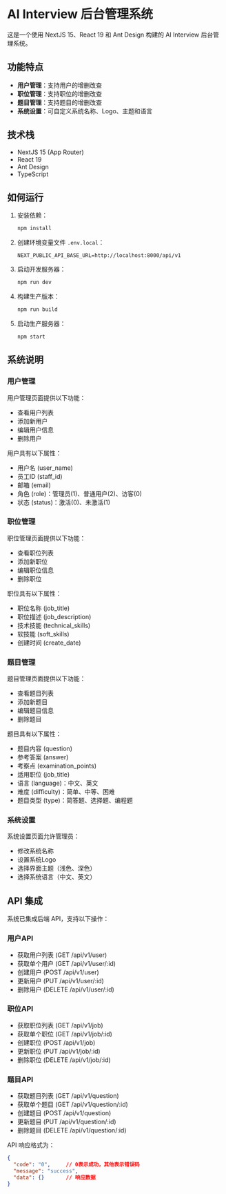 # AI Interview 后台管理系统

这是一个使用 NextJS 15、React 19 和 Ant Design 构建的 AI Interview 后台管理系统。

## 功能特点

- **用户管理**：支持用户的增删改查
- **职位管理**：支持职位的增删改查
- **题目管理**：支持题目的增删改查
- **系统设置**：可自定义系统名称、Logo、主题和语言

## 技术栈

- NextJS 15 (App Router)
- React 19
- Ant Design
- TypeScript

## 如何运行

1. 安装依赖：
   ```bash
   npm install
   ```

2. 创建环境变量文件 `.env.local`：
   ```
   NEXT_PUBLIC_API_BASE_URL=http://localhost:8000/api/v1
   ```

3. 启动开发服务器：
   ```bash
   npm run dev
   ```

4. 构建生产版本：
   ```bash
   npm run build
   ```

5. 启动生产服务器：
   ```bash
   npm start
   ```

## 系统说明

### 用户管理

用户管理页面提供以下功能：
- 查看用户列表
- 添加新用户
- 编辑用户信息
- 删除用户

用户具有以下属性：
- 用户名 (user_name)
- 员工ID (staff_id)
- 邮箱 (email)
- 角色 (role)：管理员(1)、普通用户(2)、访客(0)
- 状态 (status)：激活(0)、未激活(1)

### 职位管理

职位管理页面提供以下功能：
- 查看职位列表
- 添加新职位
- 编辑职位信息
- 删除职位

职位具有以下属性：
- 职位名称 (job_title)
- 职位描述 (job_description)
- 技术技能 (technical_skills)
- 软技能 (soft_skills)
- 创建时间 (create_date)

### 题目管理

题目管理页面提供以下功能：
- 查看题目列表
- 添加新题目
- 编辑题目信息
- 删除题目

题目具有以下属性：
- 题目内容 (question)
- 参考答案 (answer)
- 考察点 (examination_points)
- 适用职位 (job_title)
- 语言 (language)：中文、英文
- 难度 (difficulty)：简单、中等、困难
- 题目类型 (type)：简答题、选择题、编程题

### 系统设置

系统设置页面允许管理员：
- 修改系统名称
- 设置系统Logo
- 选择界面主题（浅色、深色）
- 选择系统语言（中文、英文）

## API 集成

系统已集成后端 API，支持以下操作：

### 用户API
- 获取用户列表 (GET /api/v1/user)
- 获取单个用户 (GET /api/v1/user/:id)
- 创建用户 (POST /api/v1/user)
- 更新用户 (PUT /api/v1/user/:id)
- 删除用户 (DELETE /api/v1/user/:id)

### 职位API
- 获取职位列表 (GET /api/v1/job)
- 获取单个职位 (GET /api/v1/job/:id)
- 创建职位 (POST /api/v1/job)
- 更新职位 (PUT /api/v1/job/:id)
- 删除职位 (DELETE /api/v1/job/:id)

### 题目API
- 获取题目列表 (GET /api/v1/question)
- 获取单个题目 (GET /api/v1/question/:id)
- 创建题目 (POST /api/v1/question)
- 更新题目 (PUT /api/v1/question/:id)
- 删除题目 (DELETE /api/v1/question/:id)

API 响应格式为：
```json
{
  "code": "0",     // 0表示成功，其他表示错误码
  "message": "success",
  "data": {}       // 响应数据
}
``` 
